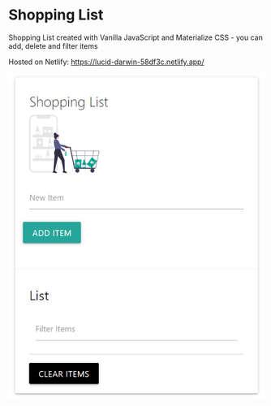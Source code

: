 # Shopping List

Shopping List created with Vanilla JavaScript and Materialize CSS - you can add, delete and filter items

Hosted on Netlify:
https://lucid-darwin-58df3c.netlify.app/


![Shopping List](shopping-list.PNG)
